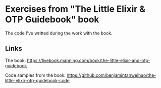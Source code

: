 # Exercises from "The Little Elixir & OTP Guidebook" book

The code I've writted during the work with the book.

## Links

The book: https://livebook.manning.com/book/the-little-elixir-and-otp-guidebook

Code samples from the book: https://github.com/benjamintanweihao/the-little-elixir-otp-guidebook-code


